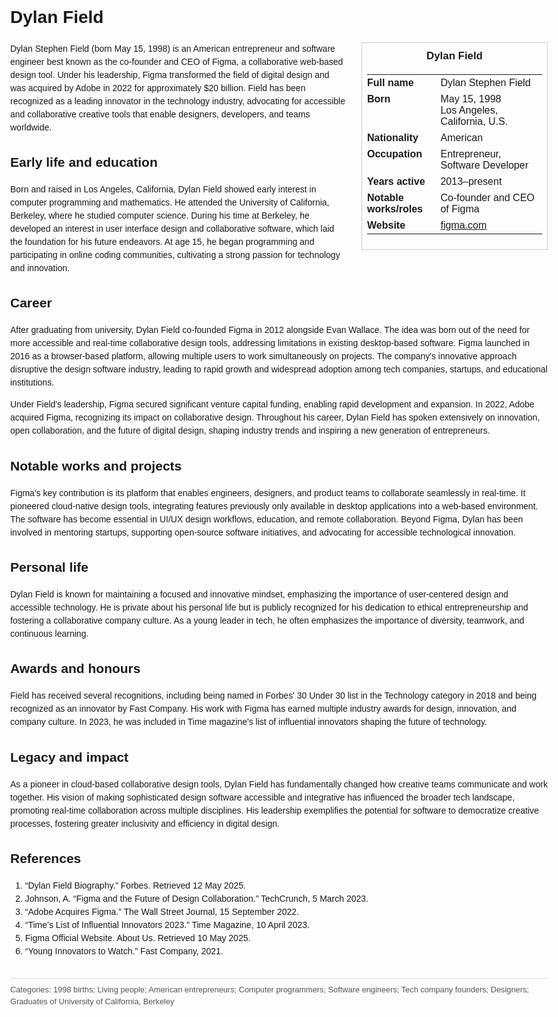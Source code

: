 <!DOCTYPE html>
<html>
<head>
  <title>Dylan Field – Profile</title>
  <style>
    body { font-family: Arial, sans-serif; margin: 2rem auto; max-width: 960px; line-height: 1.5; }
    aside.infobox { float: right; width: 280px; margin: 0 0 1rem 1.5rem; border: 1px solid #ccc; padding: 0.5rem; font-size: 0.9rem; }
    aside.infobox h3 { text-align: center; margin-top: 0; }
    aside.infobox table { width: 100%; border-collapse: collapse; }
    aside.infobox td { padding: 0.25rem 0; vertical-align: top; }
    h1 { margin-top: 0; }
    footer.categories { font-size: 0.8rem; color: #555; border-top: 1px solid #ddd; padding-top: 0.5rem; margin-top: 2rem; }
  </style>
</head>
<body>
  <h1>Dylan Field</h1>
  <aside class="infobox">
    <h3>Dylan Field</h3>
    <table>
      <tr><td><strong>Full name</strong></td><td>Dylan Stephen Field</td></tr>
      <tr><td><strong>Born</strong></td><td>May 15, 1998<br>Los Angeles, California, U.S.</td></tr>
      <tr><td><strong>Nationality</strong></td><td>American</td></tr>
      <tr><td><strong>Occupation</strong></td><td>Entrepreneur, Software Developer</td></tr>
      <tr><td><strong>Years active</strong></td><td>2013–present</td></tr>
      <tr><td><strong>Notable works/roles</strong></td><td>Co-founder and CEO of Figma</td></tr>
      <tr><td><strong>Website</strong></td><td><a href="https://figma.com">figma.com</a></td></tr>
    </table>
  </aside>
  <p>Dylan Stephen Field (born May 15, 1998) is an American entrepreneur and software engineer best known as the co-founder and CEO of Figma, a collaborative web-based design tool. Under his leadership, Figma transformed the field of digital design and was acquired by Adobe in 2022 for approximately $20 billion. Field has been recognized as a leading innovator in the technology industry, advocating for accessible and collaborative creative tools that enable designers, developers, and teams worldwide.</p>

  <h2>Early life and education</h2>
  <p>Born and raised in Los Angeles, California, Dylan Field showed early interest in computer programming and mathematics. He attended the University of California, Berkeley, where he studied computer science. During his time at Berkeley, he developed an interest in user interface design and collaborative software, which laid the foundation for his future endeavors. At age 15, he began programming and participating in online coding communities, cultivating a strong passion for technology and innovation.</p>

  <h2>Career</h2>
  <p>After graduating from university, Dylan Field co-founded Figma in 2012 alongside Evan Wallace. The idea was born out of the need for more accessible and real-time collaborative design tools, addressing limitations in existing desktop-based software. Figma launched in 2016 as a browser-based platform, allowing multiple users to work simultaneously on projects. The company's innovative approach disruptive the design software industry, leading to rapid growth and widespread adoption among tech companies, startups, and educational institutions.</p>
  <p>Under Field's leadership, Figma secured significant venture capital funding, enabling rapid development and expansion. In 2022, Adobe acquired Figma, recognizing its impact on collaborative design. Throughout his career, Dylan Field has spoken extensively on innovation, open collaboration, and the future of digital design, shaping industry trends and inspiring a new generation of entrepreneurs.</p>

  <h2>Notable works and projects</h2>
  <p>Figma's key contribution is its platform that enables engineers, designers, and product teams to collaborate seamlessly in real-time. It pioneered cloud-native design tools, integrating features previously only available in desktop applications into a web-based environment. The software has become essential in UI/UX design workflows, education, and remote collaboration. Beyond Figma, Dylan has been involved in mentoring startups, supporting open-source software initiatives, and advocating for accessible technological innovation.</p>

  <h2>Personal life</h2>
  <p>Dylan Field is known for maintaining a focused and innovative mindset, emphasizing the importance of user-centered design and accessible technology. He is private about his personal life but is publicly recognized for his dedication to ethical entrepreneurship and fostering a collaborative company culture. As a young leader in tech, he often emphasizes the importance of diversity, teamwork, and continuous learning.</p>

  <h2>Awards and honours</h2>
  <p>Field has received several recognitions, including being named in Forbes' 30 Under 30 list in the Technology category in 2018 and being recognized as an innovator by Fast Company. His work with Figma has earned multiple industry awards for design, innovation, and company culture. In 2023, he was included in Time magazine's list of influential innovators shaping the future of technology.</p>

  <h2>Legacy and impact</h2>
  <p>As a pioneer in cloud-based collaborative design tools, Dylan Field has fundamentally changed how creative teams communicate and work together. His vision of making sophisticated design software accessible and integrative has influenced the broader tech landscape, promoting real-time collaboration across multiple disciplines. His leadership exemplifies the potential for software to democratize creative processes, fostering greater inclusivity and efficiency in digital design.</p>

  <h2>References</h2>
  <ol>
    <li>“Dylan Field Biography.” Forbes. Retrieved 12 May 2025.</li>
    <li>Johnson, A. “Figma and the Future of Design Collaboration.” TechCrunch, 5 March 2023.</li>
    <li>“Adobe Acquires Figma.” The Wall Street Journal, 15 September 2022.</li>
    <li>“Time’s List of Influential Innovators 2023.” Time Magazine, 10 April 2023.</li>
    <li>Figma Official Website. About Us. Retrieved 10 May 2025.</li>
    <li>“Young Innovators to Watch.” Fast Company, 2021.</li>
  </ol>

  <footer class="categories">Categories: 1998 births; Living people; American entrepreneurs; Computer programmers; Software engineers; Tech company founders; Designers; Graduates of University of California, Berkeley</footer>
</body>
</html>